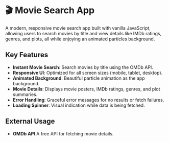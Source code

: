 # 🎬 Movie Search App

A modern, responsive movie search app built with vanilla JavaScript, allowing users to search movies by title and view details like IMDb ratings, genres, and plots, all while enjoying an animated particles background.

## Key Features

- **Instant Movie Search**: Search movies by title using the OMDb API.
- **Responsive UI**: Optimized for all screen sizes (mobile, tablet, desktop).
- **Animated Background**: Beautiful particle animation as the app background.
- **Movie Details**: Displays movie posters, IMDb ratings, genres, and plot summaries.
- **Error Handling**: Graceful error messages for no results or fetch failures.
- **Loading Spinner**: Visual indication while data is being fetched.

## External Usage

- **OMDb API** A free API for fetching movie details.
